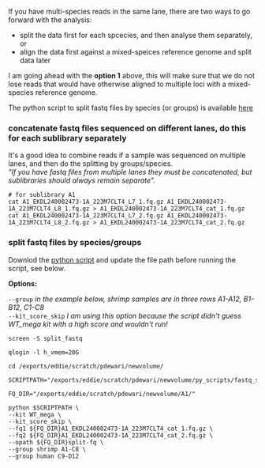If you have multi-species reads in the same lane, there are two ways to go forward with the analysis:
- split the data first for each spcecies, and then analyse them separately, or
- align the data first against a mixed-speices reference genome and split data later

I am going ahead with the **option 1** above, this will make sure that we do not lose reads that would have otherwise aligned to multiple loci with a mixed-species reference genome.  

The python script to split fastq files by species (or groups) is available [here](https://www.dropbox.com/scl/fi/5d8zx5xjnumk2q2zvau0g/fastq_sep_groups.py?rlkey=wc58rop4yl5lmzudic3djagkw&dl=0)  

### concatenate fastq files sequenced on different lanes, do this for each sublibrary separately
It's a good idea to combine reads if a sample was sequenced on multiple lanes, and then do the splitting by groups/species.  
*"If you have fastq files from multiple lanes they must be concatenated, but sublibraries should always remain separate".*  
```
# for sublibrary A1
cat A1_EKDL240002473-1A_223M7CLT4_L7_1.fq.gz A1_EKDL240002473-1A_223M7CLT4_L8_1.fq.gz > A1_EKDL240002473-1A_223M7CLT4_cat_1.fq.gz
cat A1_EKDL240002473-1A_223M7CLT4_L7_2.fq.gz A1_EKDL240002473-1A_223M7CLT4_L8_2.fq.gz > A1_EKDL240002473-1A_223M7CLT4_cat_2.fq.gz
```

### split fastq files by species/groups
Downlod the [python script](https://www.dropbox.com/scl/fi/5d8zx5xjnumk2q2zvau0g/fastq_sep_groups.py?rlkey=wc58rop4yl5lmzudic3djagkw&dl=0) and update the file path before running the script, see below.  

**Options:**  

`--group` *in the example below, shrimp samples are in three rows A1-A12, B1-B12, C1-C8*  
`--kit_score_skip` *I am using this option because the script didn't guess WT_mega kit with a high score and wouldn't run!*  

```
screen -S split_fastq

qlogin -l h_vmem=20G

cd /exports/eddie/scratch/pdewari/newvolume/

SCRIPTPATH="/exports/eddie/scratch/pdewari/newvolume/py_scripts/fastq_sep_groups.py" 

FQ_DIR="/exports/eddie/scratch/pdewari/newvolume/A1/"

python $SCRIPTPATH \
--kit WT_mega \
--kit_score_skip \
--fq1 ${FQ_DIR}A1_EKDL240002473-1A_223M7CLT4_cat_1.fq.gz \
--fq2 ${FQ_DIR}A1_EKDL240002473-1A_223M7CLT4_cat_2.fq.gz \
--opath ${FQ_DIR}split-fq \
--group shrimp A1-C8 \
--group human C9-D12
```
